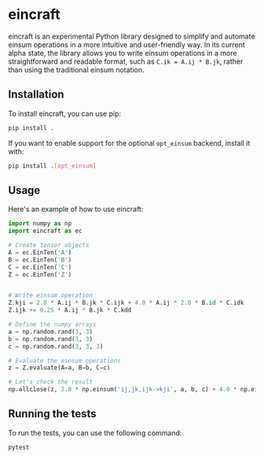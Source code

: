 # eincraft

eincraft is an experimental Python library designed to simplify and automate einsum operations in a more intuitive and user-friendly way. In its current alpha state, the library allows you to write einsum operations in a more straightforward and readable format, such as `C.ik = A.ij * B.jk`, rather than using the traditional einsum notation.

## Installation

To install eincraft, you can use pip:

```bash
pip install .
```

If you want to enable support for the optional `opt_einsum` backend, install it with:

```bash
pip install .[opt_einsum]
```


## Usage

Here's an example of how to use eincraft:

```python
import numpy as np
import eincraft as ec

# Create tensor objects
A = ec.EinTen('A')
B = ec.EinTen('B')
C = ec.EinTen('C')
Z = ec.EinTen('Z')


# Write einsum operation
Z.kji = 2.0 * A.ij * B.jk * C.ijk + 4.0 * A.ij * 2.0 * B.id * C.idk
Z.ijk += 0.25 * A.ij * B.jk * C.kdd

# Define the numpy arrays
a = np.random.rand(3, 3)
b = np.random.rand(3, 3)
c = np.random.rand(3, 3, 3)

# Evaluate the einsum operations
z = Z.evaluate(A=a, B=b, C=c)

# Let's check the result
np.allclose(z, 2.0 * np.einsum('ij,jk,ijk->kji', a, b, c) + 4.0 * np.einsum('ij,id,idk->ijk', a, 2.0 * b, c) + 0.25 * np.einsum('ij,jk,kdd->ijk', a, b, c))

```

## Running the tests

To run the tests, you can use the following command:

```bash
pytest
```
